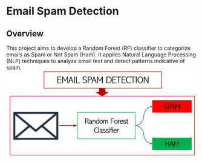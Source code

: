 # Email Spam Detection
## Overview
This project aims to develop a Random Forest (RF) classifier to categorize emails as Spam or Not Spam (Ham). It applies Natural Language Processing (NLP) techniques to analyze email text and detect patterns indicative of spam.
![image alt](https://github.com/adeyie/Email-Spam-Detection/blob/4ac767a78cb37040241a5a437becd4598a43adec/Email%20SPAM.PNG)
